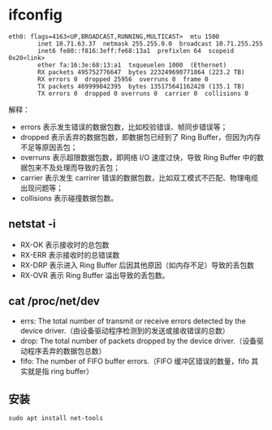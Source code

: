 # ifconfig

```
eth0: flags=4163<UP,BROADCAST,RUNNING,MULTICAST>  mtu 1500
        inet 10.71.63.37  netmask 255.255.0.0  broadcast 10.71.255.255
        inet6 fe80::f816:3eff:fe68:13a1  prefixlen 64  scopeid 0x20<link>
        ether fa:16:3e:68:13:a1  txqueuelen 1000  (Ethernet)
        RX packets 495752776647  bytes 223249690771864 (223.2 TB)
        RX errors 0  dropped 25956  overruns 0  frame 0
        TX packets 469999042395  bytes 135175641162428 (135.1 TB)
        TX errors 0  dropped 0 overruns 0  carrier 0  collisions 0
```

解释：

- errors 表示发生错误的数据包数，比如校验错误、帧同步错误等；
- dropped 表示丢弃的数据包数，即数据包已经到了 Ring Buffer，但因为内存不足等原因丢包；
- overruns 表示超限数据包数，即网络 I/O 速度过快，导致 Ring Buffer 中的数据包来不及处理而导致的丢包；
- carrier 表示发生 carrirer 错误的数据包数，比如双工模式不匹配、物理电缆出现问题等；
- collisions 表示碰撞数据包数。


## netstat -i

- RX-OK 表示接收时的总包数
- RX-ERR 表示接收时的总错误数
- RX-DRP 表示进入 Ring Buffer 后因其他原因（如内存不足）导致的丢包数
- RX-OVR 表示 Ring Buffer 溢出导致的丢包数。

## cat /proc/net/dev

- errs: The total number of transmit or receive errors detected by the device driver.（由设备驱动程序检测到的发送或接收错误的总数）
- drop: The total number of packets dropped by the device driver.（设备驱动程序丢弃的数据包总数）
- fifo: The number of FIFO buffer errors.（FIFO 缓冲区错误的数量，fifo 其实就是指 ring buffer）

## 安装

```
sudo apt install net-tools
```
